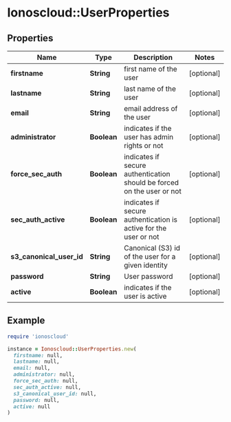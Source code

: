 # Ionoscloud::UserProperties

## Properties

| Name | Type | Description | Notes |
| ---- | ---- | ----------- | ----- |
| **firstname** | **String** | first name of the user | [optional] |
| **lastname** | **String** | last name of the user | [optional] |
| **email** | **String** | email address of the user | [optional] |
| **administrator** | **Boolean** | indicates if the user has admin rights or not | [optional] |
| **force_sec_auth** | **Boolean** | indicates if secure authentication should be forced on the user or not | [optional] |
| **sec_auth_active** | **Boolean** | indicates if secure authentication is active for the user or not | [optional] |
| **s3_canonical_user_id** | **String** | Canonical (S3) id of the user for a given identity | [optional] |
| **password** | **String** | User password | [optional] |
| **active** | **Boolean** | indicates if the user is active | [optional] |

## Example

```ruby
require 'ionoscloud'

instance = Ionoscloud::UserProperties.new(
  firstname: null,
  lastname: null,
  email: null,
  administrator: null,
  force_sec_auth: null,
  sec_auth_active: null,
  s3_canonical_user_id: null,
  password: null,
  active: null
)
```

